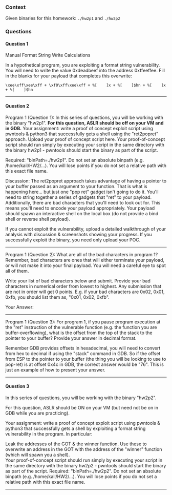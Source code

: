 ### Context
Given binaries for this homework:
`./hw2p1` and `./hw2p2`

### Questions
#### Question 1
Manual Format String Write Calculations

In a hypothetical program, you are exploiting a format string vulnerability.  You will need to write the value 0xdeadbeef into the address 0xffeeffee.  Fill in the blanks for your payload that completes this overwrite:
```
\xee\xff\xee\xff + \xf0\xff\xee\xff + %[    ]x + %[    ]$hn + %[    ]x + %[    ]$hn
```

---

#### Question 2
Program 1 (Question 1):
In this series of questions, you will be working with the binary "hw2p1".
**For this question, ASLR should be off on your VM and in GDB.**
Your assignment: write a proof of concept exploit script using pwntools & python3 that successfully gets a shell using the "ret2popret" approach.  Upload your proof of concept script here.  Your proof-of-concept script should run simply by executing your script in the same directory with the binary hw2p1 - pwntools should start the binary as part of the script.

Required: "binPath=./hw2p1".  Do not set an absolute binpath (e.g. /home/kail/HW2/...).  You will lose points if you do not set a relative path with this exact file name.

Discussion: The ret2popret approach takes advantage of having a pointer to your buffer passed as an argument to your function.  That is what is happening here... but just one "pop ret" gadget isn't going to do it.  You'll need to string together a series of gadgets that "ret" to your payload.  Additionally, there are bad characters that you'll need to look out for.  This means you'll need to encode your payload appropriately.  Your payload should spawn an interactive shell on the local box (do not provide a bind shell or reverse shell payload).

If you cannot exploit the vulnerability, upload a detailed walkthrough of your analysis with discussion & screenshots showing your progress. If you successfully exploit the binary, you need only upload your POC.

---

Program 1 (Question 2):
What are all of the bad characters in program 1?  Remember, bad characters are ones that will either terminate your payload, or will not make it into your final payload.  You will need a careful eye to spot all of them.

Write your list of bad characters below and submit.  Provide your bad characters in numerical order from lowest to highest.  Any submission that are not in order will get 0 points.  E.g. if your bad characters are 0x02, 0x01, 0xfb, you should list them as, "0x01, 0x02, 0xfb".

Your Answer:

---

Program 1 (Question 3):
For program 1, if you pause program execution at the "ret" instruction of the vulnerable function (e.g. the function you are buffer-overflowing), what is the offset from the top of the stack to the pointer to your buffer?  Provide your answer in decimal format.

Remember GDB provides offsets in hexadecimal, you will need to convert from hex to decimal if using the "stack" command in GDB.  So if the offset from ESP to the pointer to your buffer (the thing you will be looking to use to pop-ret) is at offset 0x4c in GDB, the correct answer would be "76".  This is just an example of how to present your answer.

---

#### Question 3
In this series of questions, you will be working with the binary "hw2p2".  

For this question, ASLR should be ON on your VM (but need not be on in GDB while you are practicing).

Your assignment: write a proof of concept exploit script using pwntools & python3 that successfully gets a shell by exploiting a format string vulnerability in the program.  In particular:

Leak the addresses of the GOT & the winner function.
Use these to overwrite an address in the GOT with the address of the "winner" function (which will spawn you a shell).  
Your proof-of-concept script should run simply by executing your script in the same directory with the binary hw2p2 - pwntools should start the binary as part of the script. Required: "binPath=./hw2p2".  Do not set an absolute binpath (e.g. /home/kail/HW2/...).  You will lose points if you do not set a relative path with this exact file name.

---
